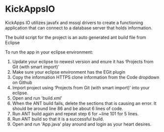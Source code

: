 # KickAppsIO
KickApps IO utilizes javafx and mssql drivers to create a functioning application that can connect to a database server that holds information.

The build script for the project is an auto generated ant build file from Eclipse

To run the app in your eclipse environment:
1) Update your eclipse to newest version and enure it has ‘Projects from Git (with smart import)’
2) Make sure your eclipse environment has the EGit plugin
3) Copy the information HTTPS clone information from the Code dropdown on Github
4) Import project using ‘Projects from Git (with smart import)’ into your eclipse.
5) Open and run 'build.xml'
6) When the ANT build fails, delete the sections that is causing an error. It should be around line 86 and be about 6 lines of code.
7) Run ANT build again and repeat step 6 for ~line 101 for 5 lines.
8) Run ANT build so that it is a successful build.
9) Open and run 'App.java' play around and login as your heart desires.